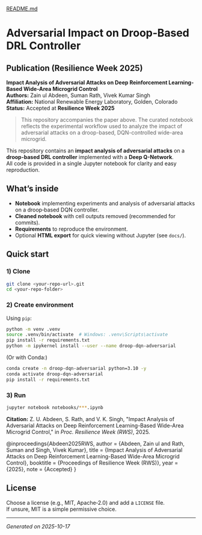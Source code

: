 [README.md](https://github.com/user-attachments/files/22962156/README.md)
# Adversarial Impact on Droop‑Based DRL Controller

## Publication (Resilience Week 2025)

**Impact Analysis of Adversarial Attacks on Deep Reinforcement Learning-Based Wide-Area Microgrid Control**  
**Authors:** Zain ul Abdeen, Suman Rath, Vivek Kumar Singh  
**Affiliation:** National Renewable Energy Laboratory, Golden, Colorado  
**Status:** Accepted at **Resilience Week 2025**  

> This repository accompanies the paper above. The curated notebook reflects the experimental workflow used to analyze the impact of adversarial attacks on a droop-based, DQN-controlled wide-area microgrid.

This repository contains an **impact analysis of adversarial attacks** on a **droop-based  DRL controller** implemented with a **Deep Q-Network**.  
All code is provided in a single Jupyter notebook for clarity and easy reproduction.

## What’s inside
- **Notebook** implementing experiments and analysis of adversarial attacks on a droop‑based DQN controller.
- **Cleaned notebook** with cell outputs removed (recommended for commits).
- **Requirements** to reproduce the environment.
- Optional **HTML export** for quick viewing without Jupyter (see `docs/`).

## Quick start

### 1) Clone
```bash
git clone <your-repo-url>.git
cd <your-repo-folder>
```

### 2) Create environment
Using `pip`:
```bash
python -m venv .venv
source .venv/bin/activate  # Windows: .venv\Scripts\activate
pip install -r requirements.txt
python -m ipykernel install --user --name droop-dqn-adversarial
```

(Or with Conda:)
```bash
conda create -n droop-dqn-adversarial python=3.10 -y
conda activate droop-dqn-adversarial
pip install -r requirements.txt
```

### 3) Run
```bash
jupyter notebook notebooks/***.ipynb
```

**Citation:** Z. U. Abdeen, S. Rath, and V. K. Singh, "Impact Analysis of Adversarial Attacks on Deep Reinforcement Learning-Based Wide-Area Microgrid Control," in *Proc. Resilience Week (RWS)*, 2025.

@inproceedings{Abdeen2025RWS,
  author    = {Abdeen, Zain ul and Rath, Suman and Singh, Vivek Kumar},
  title     = {Impact Analysis of Adversarial Attacks on Deep Reinforcement Learning-Based Wide-Area Microgrid Control},
  booktitle = {Proceedings of Resilience Week (RWS)},
  year      = {2025},
  note      = {Accepted}
}


## License
Choose a license (e.g., MIT, Apache‑2.0) and add a `LICENSE` file.  
If unsure, MIT is a simple permissive choice.

---

*Generated on 2025-10-17*


